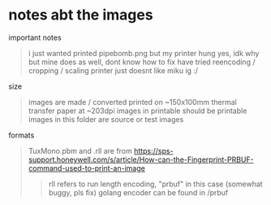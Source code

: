 # notes abt the images



important notes
 > i just wanted printed pipebomb.png but my printer hung
 > yes, idk why but mine does as well, dont know how to fix
 > have tried reencoding / cropping / scaling printer just doesnt like miku ig :/

size
 > images are made / converted printed on ~150x100mm thermal transfer paper at ~203dpi
 > images in printable should be printable
 > images in this folder are source or test images
 
formats
 > TuxMono.pbm and .rll are from https://sps-support.honeywell.com/s/article/How-can-the-Fingerprint-PRBUF-command-used-to-print-an-image
 > > rll refers to run length encoding, "prbuf" in this case
 > > (somewhat buggy, pls fix) golang encoder can be found in /prbuf
